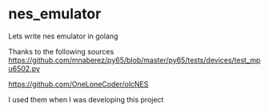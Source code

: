 # nes_emulator
Lets write nes emulator in golang

Thanks to the following sources
https://github.com/mnaberez/py65/blob/master/py65/tests/devices/test_mpu6502.py

https://github.com/OneLoneCoder/olcNES

I used them when I was developing this project
